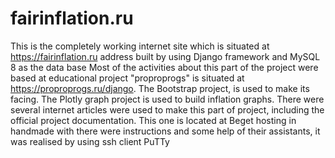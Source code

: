 # fairinflation.ru
This is the completely  working internet site which is situated at https://fairinflation.ru address built by using Django framework and MySQL 8 as the data base 
Most of the activities about this part of the project were based at educational project "proproprogs" is situated at https://proproprogs.ru/django.
The Bootstrap project, is used to  make its facing. The Plotly graph project is used to build inflation graphs. 
There were several internet articles were used to make this part of project, including the official project documentation.
This one is located at Beget hosting in handmade with there were instructions and some help of their assistants, it was realised by using ssh client PuTTy
